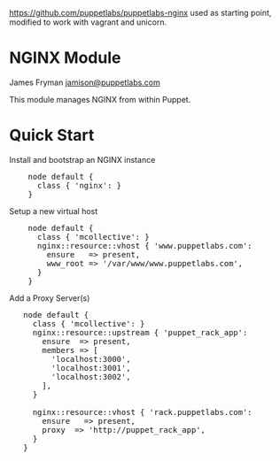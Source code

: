 https://github.com/puppetlabs/puppetlabs-nginx used as starting point, modified to work with vagrant and unicorn.

# NGINX Module

James Fryman <jamison@puppetlabs.com>

This module manages NGINX from within Puppet.

# Quick Start

Install and bootstrap an NGINX instance

<pre>
    node default {
      class { 'nginx': }
    }
</pre>

Setup a new virtual host

<pre>
    node default {
      class { 'mcollective': }
      nginx::resource::vhost { 'www.puppetlabs.com':
        ensure   => present,
        www_root => '/var/www/www.puppetlabs.com',
      }
    }
</pre>

Add a Proxy Server(s)

<pre>
   node default {
     class { 'mcollective': }
	 nginx::resource::upstream { 'puppet_rack_app':
	   ensure  => present,
	   members => [
         'localhost:3000', 
         'localhost:3001',
         'localhost:3002',
       ],
     }

     nginx::resource::vhost { 'rack.puppetlabs.com':
       ensure   => present,
       proxy  => 'http://puppet_rack_app',
     }
   } 
</pre>
